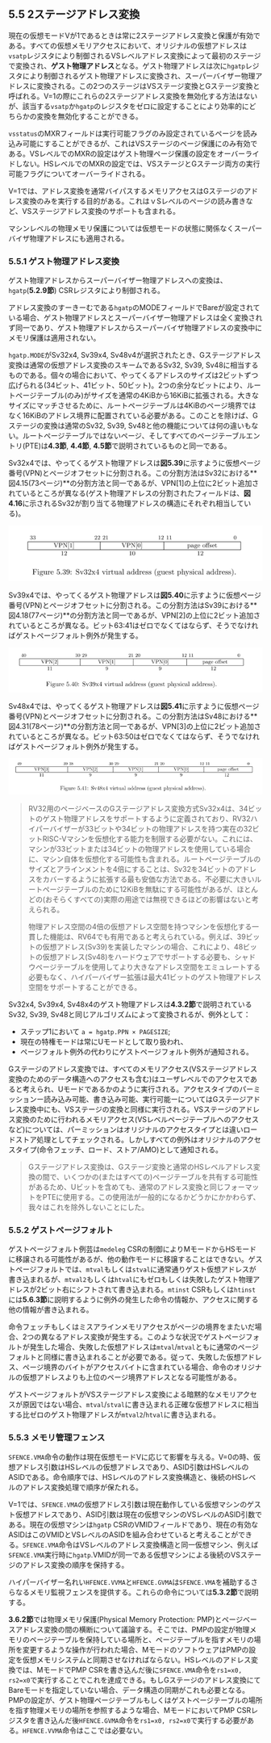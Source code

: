 ## 5.5 2ステージアドレス変換

現在の仮想モードVが1であるときは常に2ステージアドレス変換と保護が有効である。すべての仮想メモリアクセスにおいて、オリジナルの仮想アドレスは`vsatp`レジスタにより制御されるVSレベルアドレス変換によって最初のステージで変換され、**ゲスト物理アドレス**となる。ゲスト物理アドレスは次に`hgatp`レジスタにより制御されるゲスト物理アドレスに変換され、スーパーバイザー物理アドレスに変換される。この2つのステージはVSステージ変換とGステージ変換と呼ばれる。V=1の際にこれらの2ステージアドレス変換を無効化する方法はないが、該当する`vsatp`か`hgatp`のレジスタをゼロに設定することにより効率的にどちらかの変換を無効化することができる。

`vsstatus`のMXRフィールドは実行可能フラグのみ設定されているページを読み込み可能にすることができるが、これはVSステージのページ保護にのみ有効である。VSレベルでのMXRの設定はゲスト物理ページ保護の設定をオーバーライドしない。HSレベルでのMXRの設定では、VSステージとGステージ両方の実行可能フラグについてオーバーライドされる。

V=1では、アドレス変換を通常バイパスするメモリアクセスはGステージのアドレス変換のみを実行する目的がある。これはｖSレベルのページの読み書きなど、VSステージアドレス変換のサポートも含まれる。

マシンレベルの物理メモリ保護については仮想モードの状態に関係なくスーパーバイザ物理アドレスにも適用される。

### 5.5.1 ゲスト物理アドレス変換

ゲスト物理アドレスからスーパーバイザー物理アドレスへの変換は、`hgatp`(**5.2.9節**) CSRレジスタにより制御される。

アドレス変換のすーきーむである`hgatp`のMODEフィールドでBareが設定されている場合、ゲスト物理アドレスとスーパーバイザー物理アドレスは全く変換されず同一であり、ゲスト物理アドレスからスーパーバイザ物理アドレスの変換中にメモリ保護は適用されない。

`hgatp.MODE`がSv32x4, Sv39x4, Sv48v4が選択されたとき、Gステージアドレス変換は通常の仮想アドレス変換のスキームであるSv32, Sv39, Sv48に相当するものである。個々の場合において、やってくるアドレスのサイズは2ビットずつ広げられる(34ビット、41ビット、50ビット)。2つの余分なビットにより、ルートページテーブル(のみ)がサイズを通常の4KiBから16KiBに拡張される。大きなサイズにマッチさせるために、ルートページテーブルは4KiBのページ境界ではなく16KiBのアドレス境界に配置されている必要がある。このことを除けば、Gステージの変換は通常のSv32, Sv39, Sv48と他の機能については何の違いもない。ルートページテーブルではないページ、そしてすべてのページテーブルエントリ(PTE)は**4.3節**, **4.4節**, **4.5節**で説明されているものと同一である。

Sv32x4では、やってくるゲスト物理アドレスは**図5.39**に示すように仮想ページ番号(VPN)とページオフセットに分割される。この分割方法はSv32における**図4.15(73ページ)**の分割方法と同一であるが、VPN[1]の上位に2ビット追加されているところが異なる(ゲスト物理アドレスの分割されたフィールドは、**図4.16**に示されるSv32が割り当てる物理アドレスの構造にそれぞれ相当している)。

![図5.39:Sv32x4仮想アドレス(ゲスト物理アドレス)](sv32x4_virtual_address.PNG)

Sv39x4では、やってくるゲスト物理アドレスは**図5.40**に示すように仮想ページ番号(VPN)とページオフセットに分割される。この分割方法はSv39における**図4.18(77ページ)**の分割方法と同一であるが、VPN[2]の上位に2ビット追加されているところが異なる。ビット63:41はゼロでなくてはならず、そうでなければゲストページフォルト例外が発生する。

![図5.40:Sv39x4仮想アドレス(ゲスト物理アドレス)](sv39x4_virtual_address.PNG)

Sv48x4では、やってくるゲスト物理アドレスは**図5.41**に示すように仮想ページ番号(VPN)とページオフセットに分割される。この分割方法はSv48における**図4.31(78ページ)**の分割方法と同一であるが、VPN[3]の上位に2ビット追加されているところが異なる。ビット63:50はゼロでなくてはならず、そうでなければゲストページフォルト例外が発生する。

![図5.41:Sv48x4仮想アドレス(ゲスト物理アドレス)](sv48x4_virtual_address.PNG)

>RV32用のページベースのGステージアドレス変換方式Sv32x4は、34ビットのゲスト物理アドレスをサポートするように定義されており、RV32ハイパーバイザーが33ビットや34ビットの物理アドレスを持つ実在の32ビットRISC-Vマシンを仮想化する能力を制限する必要がない。これには、マシンが33ビットまたは34ビットの物理アドレスを使用している場合に、マシン自体を仮想化する可能性も含まれる。ルートページテーブルのサイズとアラインメントを4倍にすることは、Sv32を34ビットのアドレスをカバーするように拡張する最も安価な方法である。不必要に大きいルートページテーブルのために12KiBを無駄にする可能性があるが、ほとんどの(おそらくすべての)実際の用途では無視できるほどの影響はないと考えられる。
>
>物理アドレス空間の4倍の仮想アドレス空間を持つマシンを仮想化する一貫した機能は、RV64でも有用であると考えられている。例えば、39ビットの仮想アドレス(Sv39)を実装したマシンの場合、これにより、48ビットの仮想アドレス(Sv48)をハードウェアでサポートする必要も、シャドウページテーブルを使用してより大きなアドレス空間をエミュレートする必要もなく、ハイパーバイザー拡張は最大41ビットのゲスト物理アドレス空間をサポートすることができる。

Sv32x4, Sv39x4, Sv48x4のゲスト物理アドレスは**4.3.2節**で説明されているSv32, Sv39, Sv48と同じアルゴリズムによって変換されるが、例外として：

- ステップ1において `a = hgatp.PPN × PAGESIZE`;
- 現在の特権モードは常にUモードとして取り扱われ、
- ページフォルト例外の代わりにゲストページフォルト例外が通知される。

Gステージのアドレス変換では、すべてのメモリアクセス(VSステージアドレス変換のためのデータ構造へのアクセスも含む)はユーザレベルでのアクセスであると考えられ、Uモードであるかのように実行される。アクセスタイプのパーミッションー読み込み可能、書き込み可能、実行可能ーについてはGステージアドレス変換中にも、VSステージの変換と同様に実行される。VSステージのアドレス変換のために行われるメモリアクセス(VSレベルページテーブルへのアクセスなど)については、パーミッションはオリジナルのアクセスタイプとは違いロードストア処理としてチェックされる。しかしすべての例外はオリジナルのアクセスタイプ(命令フェッチ、ロード、ストア/AMO)として通知される。

> Gステージアドレス変換は、Gステージ変換と通常のHSレベルアドレス変換の間で、いくつかの(またはすべての)ページテーブルを共有する可能性があるため、Uビットを含めても、通常のアドレス変換と同じフォーマットをPTEに使用する。この使用法が一般的になるかどうかにかかわらず、我々はこれを除外しないことにした。

### 5.5.2 ゲストページフォルト

ゲストページフォルト例芸は`medeleg` CSRの制御によりMモードからHSモードに移譲される可能性があるが、他の動作モードに移譲することはできない。ゲストページフォルトでは、`mtval`もしくは`stval`に通常通りゲスト仮想アドレスが書き込まれるが、`mtval2`もしくは`htval`にもゼロもしくは失敗したゲスト物理アドレスが2ビット右にシフトされて書き込まれる。`mtinst` CSRもしくは`htinst`には**5.6.3節**に説明するように例外の発生した命令の情報か、アクセスに関する他の情報が書き込まれる。

命令フェッチもしくはミスアラインメモリアクセスがページの境界をまたいだ場合、2つの異なるアドレス変換が発生する。このような状況でゲストページフォルトが発生した場合、失敗した仮想アドレスは`mtval`/`mtval`ともに通常のページフォルトと同様に書き込まれることが必要である。従って、失敗した仮想アドレス、ページ境界のバイトがアクセスバイトに含まれている場合、命令のオリジナルの仮想アドレスよりも上位のページ境界アドレスとなる可能性がある。

ゲストページフォルトがVSステージアドレス変換による暗黙的なメモリアクセスが原因ではない場合、`mtval`/`stval`に書き込まれる正確な仮想アドレスに相当する比ゼロのゲスト物理アドレスが`mtval2`/`htval`に書き込まれる。

### 5.5.3 メモリ管理フェンス

`SFENCE.VMA`命令の動作は現在仮想モードVに応じて影響を与える。V=0の時、仮想アドレス引数はHSレベルの仮想アドレスであり、ASID引数はHSレベルのASIDである。命令順序では、HSレベルのアドレス変換構造と、後続のHSレベルのアドレス変換処理で順序が保たれる。

V=1では、`SFENCE.VMA`の仮想アドレス引数は現在動作している仮想マシンのゲスト仮想アドレスであり、ASID引数は現在の仮想マシンのVSレベルのASID引数である。現在の仮想マシンは`hgatp` CSRのVMIDフィールドであり、現在の有効なASIDはこのVMIDとVSレベルのASIDを組み合わせていると考えることができる。`SFENCE.VMA`命令はVSレベルのアドレス変換構造と同一仮想マシン、例えば`SFENCE.VMA`実行時に`hgatp`.VMIDが同一である仮想マシンによる後続のVSステージのアドレス変換の順序を保持する。

ハイパーバイザー名れい`HFENCE.VVMA`と`HFENCE.GVMA`は`SFENCE.VMA`を補助するさらなるメモリ監視フェンスを提供する。これらの命令については**5.3.2節**で説明する。

**3.6.2節**では物理メモリ保護(Physical Memory Protection: PMP)とページベースアドレス変換の間の横断について議論する。そこでは、PMPの設定が物理メモリのページテーブルを保持している場所と、ページテーブルを指すメモリの場所を変更するような操作が行われた場合、MモードのソフトウェアはPMPの設定を仮想メモリシステムと同期させなければならない。HSレベルのアドレス変換では、MモードでPMP CSRを書き込んだ後に`SFENCE.VMA`命令を`rs1=x0, rs2=x0`で実行することでこれを達成できる。もしGステージのアドレス変換にてBareモードを指定していない場合、データ構造の同期がこれも必要となる。PMPの設定が、ゲスト物理ページテーブルもしくはゲストページテーブルの場所を指す物理メモリの場所を参照するような場合、MモードにおいてPMP CSRレジスタを書き込んだ後`HFENCE.GVMA`命令を`rs1=x0, rs2=x0`で実行する必要がある。`HFENCE.VVMA`命令はここでは必要ない。




